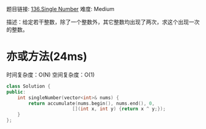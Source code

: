 题目链接: [136.Single Number][1]
难度: Medium

描述：给定若干整数，除了一个整数外，其它整数均出现了两次，求这个出现一次的整数。

# 亦或方法(24ms)
时间复杂度：O(N)
空间复杂度：O(1)

```cpp
class Solution {
public:
    int singleNumber(vector<int>& nums) {
        return accumulate(nums.begin(), nums.end(), 0, 
                        [](int x, int y) {return x ^ y;});
    }
};
```

[1]: https://leetcode.com/problems/single-number/